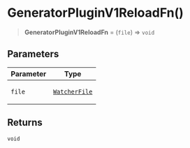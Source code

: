 # GeneratorPluginV1ReloadFn()

> **GeneratorPluginV1ReloadFn** = (`file`) => `void`

## Parameters

<table>
<thead>
<tr>
<th>Parameter</th>
<th>Type</th>
</tr>
</thead>
<tbody>
<tr>
<td>

`file`

</td>
<td>

[`WatcherFile`](../interfaces/WatcherFile.md)

</td>
</tr>
</tbody>
</table>

## Returns

`void`
